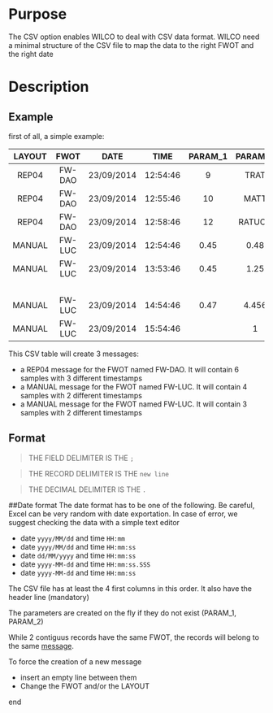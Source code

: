 # Purpose

The CSV option enables WILCO to deal with CSV data format. WILCO need a minimal structure of the CSV file to map the data to the right FWOT and the right date

# Description
## Example
first of all, a simple example:

| LAYOUT  | FWOT   | DATE       | TIME     | PARAM_1 | PARAM_2 | ... |
|:------:|:------:|:----------:|:--------:|:-------:|:-------:|:---:|
|  REP04 | FW-DAO | 23/09/2014 | 12:54:46 | 9       | TRAT    | ... |
|  REP04 | FW-DAO | 23/09/2014 | 12:55:46 | 10      | MATT    | ... |
|  REP04 | FW-DAO | 23/09/2014 | 12:58:46 | 12      | RATUCH  | ... |
| MANUAL | FW-LUC | 23/09/2014 | 12:54:46 | 0.45    | 0.48    | ... |
| MANUAL | FW-LUC | 23/09/2014 | 13:53:46 | 0.45    | 1.25    | ... |
|        |        |            |          |         |         | ... |
| MANUAL | FW-LUC | 23/09/2014 | 14:54:46 | 0.47    | 4.456   | ... |
| MANUAL | FW-LUC | 23/09/2014 | 15:54:46 |         | 1       | ... |

This CSV table will create 3 messages:
* a REP04 message for the FWOT named FW-DAO. It will contain 6 samples with 3 different timestamps
* a MANUAL message for the FWOT named FW-LUC. It will contain 4 samples with 2 different timestamps
* a MANUAL message for the FWOT named FW-LUC. It will contain 3 samples with 2 different timestamps

## Format

> THE FIELD DELIMITER IS THE `;`

> THE RECORD DELIMITER IS THE `new line`

> THE DECIMAL DELIMITER IS THE `.`

##Date format
The date format has to be one of the following. Be careful, Excel can be very random with date exportation. In case of error, we suggest checking the data with a simple text editor

* date `yyyy/MM/dd` and time `HH:mm`
* date `yyyy/MM/dd` and time `HH:mm:ss`
* date `dd/MM/yyyy` and time `HH:mm:ss`
* date `yyyy-MM-dd` and time `HH:mm:ss.SSS`
* date `yyyy-MM-dd` and time `HH:mm:ss`

The CSV file has at least the 4 first columns in this order. It also have the header line (mandatory)

The parameters are created on the fly if they do not exist (PARAM_1, PARAM_2)

While 2 contiguus records have the same FWOT, the records will belong to the same [message](https://github.com/flightwatching/wilco-api/blob/master/java/com/fw/wilco/api/InputMessageV3IO.java). 

To force the creation of a new message
* insert an empty line between them
* Change the FWOT and/or the LAYOUT

end
